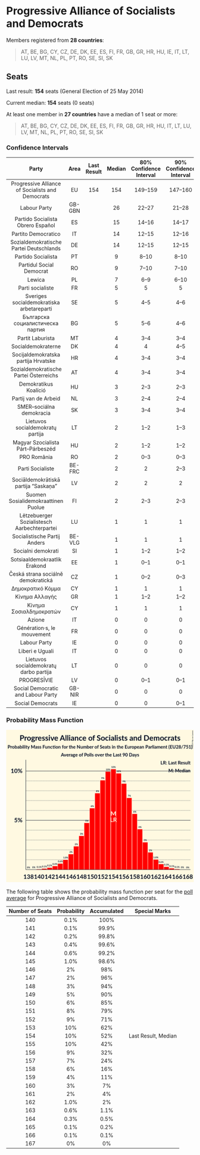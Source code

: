# Progressive Alliance of Socialists and Democrats

Members registered from **28 countries**:

> AT, BE, BG, CY, CZ, DE, DK, EE, ES, FI, FR, GB, GR, HR, HU, IE, IT, LT, LU, LV, MT, NL, PL, PT, RO, SE, SI, SK

## Seats

Last result: **154** seats (General Election of 25 May 2014)

Current median: **154** seats (0 seats)

At least one member in **27 countries** have a median of 1 seat or more:

> AT, BE, BG, CY, CZ, DE, DK, EE, ES, FI, FR, GB, GR, HR, HU, IT, LT, LU, LV, MT, NL, PL, PT, RO, SE, SI, SK

### Confidence Intervals

| Party | Area | Last Result | Median | 80% Confidence Interval | 90% Confidence Interval | 95% Confidence Interval | 99% Confidence Interval |
|:-----:|:----:|:-----------:|:------:|:-----------------------:|:-----------------------:|:-----------------------:|:-----------------------:|
| Progressive Alliance of Socialists and Democrats | EU | 154 | 154 | 149–159 | 147–160 | 146–161 | 143–164 |
| Labour Party | GB-GBN | | 26 | 22–27 | 21–28 | 20–28 | 19–30 |
| Partido Socialista Obrero Español | ES | | 15 | 14–16 | 14–17 | 14–18 | 13–18 |
| Partito Democratico | IT | | 14 | 12–15 | 12–16 | 12–17 | 11–18 |
| Sozialdemokratische Partei Deutschlands | DE | | 14 | 12–15 | 12–15 | 12–16 | 11–16 |
| Partido Socialista | PT | | 9 | 8–10 | 8–10 | 8–10 | 7–10 |
| Partidul Social Democrat | RO | | 9 | 7–10 | 7–10 | 7–10 | 7–11 |
| Lewica | PL | | 7 | 6–9 | 6–10 | 6–10 | 5–11 |
| Parti socialiste | FR | | 5 | 5 | 5 | 5 | 5 |
| Sveriges socialdemokratiska arbetareparti | SE | | 5 | 4–5 | 4–6 | 4–6 | 4–6 |
| Българска социалистическа партия | BG | | 5 | 5–6 | 4–6 | 4–6 | 4–6 |
| Partit Laburista | MT | | 4 | 3–4 | 3–4 | 3–4 | 3–4 |
| Socialdemokraterne | DK | | 4 | 4 | 4–5 | 4–5 | 4–5 |
| Socijaldemokratska partija Hrvatske | HR | | 4 | 3–4 | 3–4 | 3–4 | 3–4 |
| Sozialdemokratische Partei Österreichs | AT | | 4 | 3–4 | 3–4 | 3–4 | 3–4 |
| Demokratikus Koalíció | HU | | 3 | 2–3 | 2–3 | 2–4 | 2–4 |
| Partij van de Arbeid | NL | | 3 | 2–4 | 2–4 | 2–4 | 2–4 |
| SMER–sociálna demokracia | SK | | 3 | 3–4 | 3–4 | 3–4 | 2–4 |
| Lietuvos socialdemokratų partija | LT | | 2 | 1–2 | 1–3 | 1–3 | 1–3 |
| Magyar Szocialista Párt–Párbeszéd | HU | | 2 | 1–2 | 1–2 | 1–2 | 1–3 |
| PRO România | RO | | 2 | 0–3 | 0–3 | 0–3 | 0–4 |
| Parti Socialiste | BE-FRC | | 2 | 2 | 2–3 | 2–3 | 2–3 |
| Sociāldemokrātiskā partija “Saskaņa” | LV | | 2 | 2 | 2 | 2 | 1–2 |
| Suomen Sosialidemokraattinen Puolue | FI | | 2 | 2–3 | 2–3 | 2–3 | 2–3 |
| Lëtzebuerger Sozialistesch Aarbechterpartei | LU | | 1 | 1 | 1 | 1 | 1 |
| Socialistische Partij Anders | BE-VLG | | 1 | 1 | 1 | 1 | 1 |
| Socialni demokrati | SI | | 1 | 1–2 | 1–2 | 1–2 | 0–2 |
| Sotsiaaldemokraatlik Erakond | EE | | 1 | 0–1 | 0–1 | 0–1 | 0–1 |
| Česká strana sociálně demokratická | CZ | | 1 | 0–2 | 0–3 | 0–3 | 0–3 |
| Δημοκρατικό Κόμμα | CY | | 1 | 1 | 1 | 1 | 1 |
| Κίνημα Αλλαγής | GR | | 1 | 1–2 | 1–2 | 1–2 | 1–2 |
| Κίνημα Σοσιαλδημοκρατών | CY | | 1 | 1 | 1 | 1 | 1 |
| Azione | IT | | 0 | 0 | 0 | 0 | 0 |
| Génération·s, le mouvement | FR | | 0 | 0 | 0 | 0 | 0 |
| Labour Party | IE | | 0 | 0 | 0 | 0–1 | 0–1 |
| Liberi e Uguali | IT | | 0 | 0 | 0 | 0 | 0 |
| Lietuvos socialdemokratų darbo partija | LT | | 0 | 0 | 0 | 0 | 0–1 |
| PROGRESĪVIE | LV | | 0 | 0–1 | 0–1 | 0–1 | 0–1 |
| Social Democratic and Labour Party | GB-NIR | | 0 | 0 | 0 | 0 | 0 |
| Social Democrats | IE | | 0 | 0 | 0–1 | 0–1 | 0–1 |

### Probability Mass Function

![Graph with seats probability mass function not yet produced](average-2019-11-30-seats-pmf-progressiveallianceofsocialistsanddemocrats.png "Seats Probability Mass Function")

The following table shows the probability mass function per seat for the [poll average](average-2019-11-30.html) for Progressive Alliance of Socialists and Democrats.

| Number of Seats | Probability | Accumulated | Special Marks |
|:---------------:|:-----------:|:-----------:|:-------------:|
| 140 | 0.1% | 100% |  |
| 141 | 0.1% | 99.9% |  |
| 142 | 0.2% | 99.8% |  |
| 143 | 0.4% | 99.6% |  |
| 144 | 0.6% | 99.2% |  |
| 145 | 1.0% | 98.6% |  |
| 146 | 2% | 98% |  |
| 147 | 2% | 96% |  |
| 148 | 3% | 94% |  |
| 149 | 5% | 90% |  |
| 150 | 6% | 85% |  |
| 151 | 8% | 79% |  |
| 152 | 9% | 71% |  |
| 153 | 10% | 62% |  |
| 154 | 10% | 52% | Last Result, Median |
| 155 | 10% | 42% |  |
| 156 | 9% | 32% |  |
| 157 | 7% | 24% |  |
| 158 | 6% | 16% |  |
| 159 | 4% | 11% |  |
| 160 | 3% | 7% |  |
| 161 | 2% | 4% |  |
| 162 | 1.0% | 2% |  |
| 163 | 0.6% | 1.1% |  |
| 164 | 0.3% | 0.5% |  |
| 165 | 0.1% | 0.2% |  |
| 166 | 0.1% | 0.1% |  |
| 167 | 0% | 0% |  |


